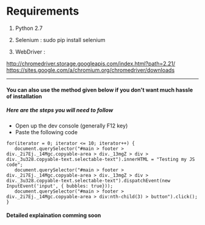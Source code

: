 # Requirements


1) Python 2.7

2) Selenium : sudo pip install selenium

3) WebDriver : 

http://chromedriver.storage.googleapis.com/index.html?path=2.21/
https://sites.google.com/a/chromium.org/chromedriver/downloads



------------------------

#### You can also use the method given below if you don't want much hassle of installation


##### Here are the steps you will need to follow

 - Open up the dev console (generally F12 key)
 - Paste the following code

 ```
 for(iterator = 0; iterator <= 10; iterator++) {
 	document.querySelector("#main > footer > div._2i7Ej._14Mgc.copyable-area > div._13mgZ > div > div._3u328.copyable-text.selectable-text").innerHTML = "Testing my JS code";
 	document.querySelector("#main > footer > div._2i7Ej._14Mgc.copyable-area > div._13mgZ > div > div._3u328.copyable-text.selectable-text").dispatchEvent(new InputEvent('input', { bubbles: true}));
 	document.querySelector("#main > footer > div._2i7Ej._14Mgc.copyable-area > div:nth-child(3) > button").click();
 }
```

#### Detailed explaination comming soon